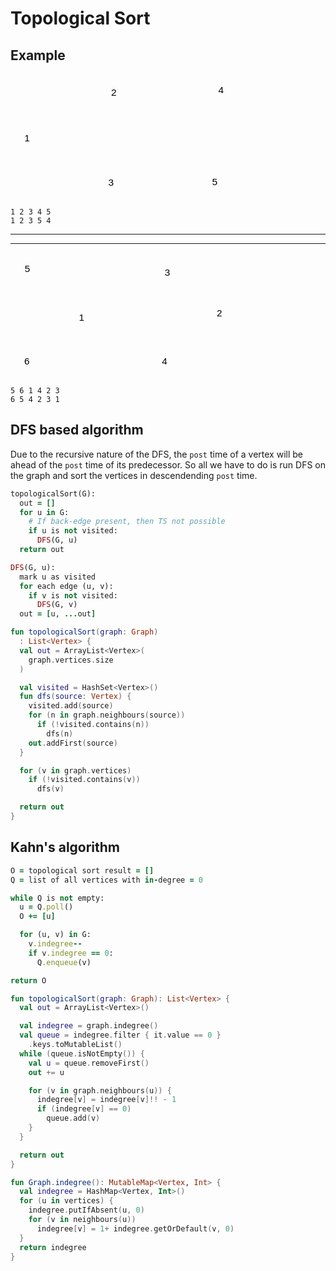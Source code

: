 # Topological Sort

## Example

<div class="grid" markdown>

<svg version="1.1" xmlns="http://www.w3.org/2000/svg" viewBox="0 0 468.4284973144531 257.71432876586914" height="200">
  <g stroke-linecap="round" transform="translate(10 109.50003433227539) rotate(0 24.285720825195284 23.5)"><path d="M48.57 23.5 C48.57 24.86, 48.45 26.24, 48.2 27.58 C47.96 28.92, 47.59 30.26, 47.11 31.54 C46.63 32.82, 46.02 34.07, 45.32 35.25 C44.61 36.43, 43.79 37.56, 42.89 38.61 C41.99 39.65, 40.97 40.63, 39.9 41.5 C38.82 42.38, 37.65 43.17, 36.43 43.85 C35.21 44.53, 33.91 45.12, 32.59 45.58 C31.27 46.05, 29.89 46.41, 28.5 46.64 C27.12 46.88, 25.69 47, 24.29 47 C22.88 47, 21.45 46.88, 20.07 46.64 C18.68 46.41, 17.3 46.05, 15.98 45.58 C14.66 45.12, 13.36 44.53, 12.14 43.85 C10.93 43.17, 9.75 42.38, 8.68 41.5 C7.6 40.63, 6.59 39.65, 5.68 38.61 C4.78 37.56, 3.96 36.43, 3.25 35.25 C2.55 34.07, 1.95 32.82, 1.46 31.54 C0.98 30.26, 0.61 28.92, 0.37 27.58 C0.12 26.24, 0 24.86, 0 23.5 C0 22.14, 0.12 20.76, 0.37 19.42 C0.61 18.08, 0.98 16.74, 1.46 15.46 C1.95 14.18, 2.55 12.93, 3.25 11.75 C3.96 10.57, 4.78 9.44, 5.68 8.39 C6.59 7.35, 7.6 6.37, 8.68 5.5 C9.75 4.62, 10.93 3.83, 12.14 3.15 C13.36 2.47, 14.66 1.88, 15.98 1.42 C17.3 0.95, 18.68 0.59, 20.07 0.36 C21.45 0.12, 22.88 0, 24.29 0 C25.69 0, 27.12 0.12, 28.5 0.36 C29.89 0.59, 31.27 0.95, 32.59 1.42 C33.91 1.88, 35.21 2.47, 36.43 3.15 C37.65 3.83, 38.82 4.62, 39.9 5.5 C40.97 6.37, 41.99 7.35, 42.89 8.39 C43.79 9.44, 44.61 10.57, 45.32 11.75 C46.02 12.93, 46.63 14.18, 47.11 15.46 C47.59 16.74, 47.96 18.08, 48.2 19.42 C48.45 20.76, 48.51 22.82, 48.57 23.5 C48.63 24.18, 48.63 22.82, 48.57 23.5" stroke="var(--md-code-fg-color)" stroke-width="2" fill="none"></path></g><g transform="translate(28.55159950619634 121.38302497439153) rotate(0 5.5615234375 11.5)"><text x="5.5615234375" y="18.400390625" font-family="Helvetica, Segoe UI Emoji" font-size="20px" fill="var(--md-code-fg-color)" text-anchor="middle" style="white-space: pre;" direction="ltr" dominant-baseline="alphabetic">1</text></g><g stroke-linecap="round" transform="translate(188.85714721679688 15.428600311279297) rotate(0 24.285720825195284 23.5)"><path d="M48.57 23.5 C48.57 24.86, 48.45 26.24, 48.2 27.58 C47.96 28.92, 47.59 30.26, 47.11 31.54 C46.63 32.82, 46.02 34.07, 45.32 35.25 C44.61 36.43, 43.79 37.56, 42.89 38.61 C41.99 39.65, 40.97 40.63, 39.9 41.5 C38.82 42.38, 37.65 43.17, 36.43 43.85 C35.21 44.53, 33.91 45.12, 32.59 45.58 C31.27 46.05, 29.89 46.41, 28.5 46.64 C27.12 46.88, 25.69 47, 24.29 47 C22.88 47, 21.45 46.88, 20.07 46.64 C18.68 46.41, 17.3 46.05, 15.98 45.58 C14.66 45.12, 13.36 44.53, 12.14 43.85 C10.93 43.17, 9.75 42.38, 8.68 41.5 C7.6 40.63, 6.59 39.65, 5.68 38.61 C4.78 37.56, 3.96 36.43, 3.25 35.25 C2.55 34.07, 1.95 32.82, 1.46 31.54 C0.98 30.26, 0.61 28.92, 0.37 27.58 C0.12 26.24, 0 24.86, 0 23.5 C0 22.14, 0.12 20.76, 0.37 19.42 C0.61 18.08, 0.98 16.74, 1.46 15.46 C1.95 14.18, 2.55 12.93, 3.25 11.75 C3.96 10.57, 4.78 9.44, 5.68 8.39 C6.59 7.35, 7.6 6.37, 8.68 5.5 C9.75 4.62, 10.93 3.83, 12.14 3.15 C13.36 2.47, 14.66 1.88, 15.98 1.42 C17.3 0.95, 18.68 0.59, 20.07 0.36 C21.45 0.12, 22.88 0, 24.29 0 C25.69 0, 27.12 0.12, 28.5 0.36 C29.89 0.59, 31.27 0.95, 32.59 1.42 C33.91 1.88, 35.21 2.47, 36.43 3.15 C37.65 3.83, 38.82 4.62, 39.9 5.5 C40.97 6.37, 41.99 7.35, 42.89 8.39 C43.79 9.44, 44.61 10.57, 45.32 11.75 C46.02 12.93, 46.63 14.18, 47.11 15.46 C47.59 16.74, 47.96 18.08, 48.2 19.42 C48.45 20.76, 48.51 22.82, 48.57 23.5 C48.63 24.18, 48.63 22.82, 48.57 23.5" stroke="var(--md-code-fg-color)" stroke-width="2" fill="none"></path></g><g transform="translate(207.40874672299321 27.311590953395424) rotate(0 5.5615234375 11.5)"><text x="5.5615234375" y="18.400390625" font-family="Helvetica, Segoe UI Emoji" font-size="20px" fill="var(--md-code-fg-color)" text-anchor="middle" style="white-space: pre;" direction="ltr" dominant-baseline="alphabetic">2</text></g><g stroke-linecap="round" transform="translate(183.14291381835938 200.71432876586914) rotate(0 24.285720825195284 23.5)"><path d="M48.57 23.5 C48.57 24.86, 48.45 26.24, 48.2 27.58 C47.96 28.92, 47.59 30.26, 47.11 31.54 C46.63 32.82, 46.02 34.07, 45.32 35.25 C44.61 36.43, 43.79 37.56, 42.89 38.61 C41.99 39.65, 40.97 40.63, 39.9 41.5 C38.82 42.38, 37.65 43.17, 36.43 43.85 C35.21 44.53, 33.91 45.12, 32.59 45.58 C31.27 46.05, 29.89 46.41, 28.5 46.64 C27.12 46.88, 25.69 47, 24.29 47 C22.88 47, 21.45 46.88, 20.07 46.64 C18.68 46.41, 17.3 46.05, 15.98 45.58 C14.66 45.12, 13.36 44.53, 12.14 43.85 C10.93 43.17, 9.75 42.38, 8.68 41.5 C7.6 40.63, 6.59 39.65, 5.68 38.61 C4.78 37.56, 3.96 36.43, 3.25 35.25 C2.55 34.07, 1.95 32.82, 1.46 31.54 C0.98 30.26, 0.61 28.92, 0.37 27.58 C0.12 26.24, 0 24.86, 0 23.5 C0 22.14, 0.12 20.76, 0.37 19.42 C0.61 18.08, 0.98 16.74, 1.46 15.46 C1.95 14.18, 2.55 12.93, 3.25 11.75 C3.96 10.57, 4.78 9.44, 5.68 8.39 C6.59 7.35, 7.6 6.37, 8.68 5.5 C9.75 4.62, 10.93 3.83, 12.14 3.15 C13.36 2.47, 14.66 1.88, 15.98 1.42 C17.3 0.95, 18.68 0.59, 20.07 0.36 C21.45 0.12, 22.88 0, 24.29 0 C25.69 0, 27.12 0.12, 28.5 0.36 C29.89 0.59, 31.27 0.95, 32.59 1.42 C33.91 1.88, 35.21 2.47, 36.43 3.15 C37.65 3.83, 38.82 4.62, 39.9 5.5 C40.97 6.37, 41.99 7.35, 42.89 8.39 C43.79 9.44, 44.61 10.57, 45.32 11.75 C46.02 12.93, 46.63 14.18, 47.11 15.46 C47.59 16.74, 47.96 18.08, 48.2 19.42 C48.45 20.76, 48.51 22.82, 48.57 23.5 C48.63 24.18, 48.63 22.82, 48.57 23.5" stroke="var(--md-code-fg-color)" stroke-width="2" fill="none"></path></g><g transform="translate(201.69451332455571 212.59731940798528) rotate(0 5.5615234375 11.5)"><text x="5.5615234375" y="18.400390625" font-family="Helvetica, Segoe UI Emoji" font-size="20px" fill="var(--md-code-fg-color)" text-anchor="middle" style="white-space: pre;" direction="ltr" dominant-baseline="alphabetic">3</text></g><g stroke-linecap="round" transform="translate(409.8570556640625 10) rotate(0 24.285720825195312 23.5)"><path d="M48.57 23.5 C48.57 24.86, 48.45 26.24, 48.2 27.58 C47.96 28.92, 47.59 30.26, 47.11 31.54 C46.63 32.82, 46.02 34.07, 45.32 35.25 C44.61 36.43, 43.79 37.56, 42.89 38.61 C41.99 39.65, 40.97 40.63, 39.9 41.5 C38.82 42.38, 37.65 43.17, 36.43 43.85 C35.21 44.53, 33.91 45.12, 32.59 45.58 C31.27 46.05, 29.89 46.41, 28.5 46.64 C27.12 46.88, 25.69 47, 24.29 47 C22.88 47, 21.45 46.88, 20.07 46.64 C18.68 46.41, 17.3 46.05, 15.98 45.58 C14.66 45.12, 13.36 44.53, 12.14 43.85 C10.93 43.17, 9.75 42.38, 8.68 41.5 C7.6 40.63, 6.59 39.65, 5.68 38.61 C4.78 37.56, 3.96 36.43, 3.25 35.25 C2.55 34.07, 1.95 32.82, 1.46 31.54 C0.98 30.26, 0.61 28.92, 0.37 27.58 C0.12 26.24, 0 24.86, 0 23.5 C0 22.14, 0.12 20.76, 0.37 19.42 C0.61 18.08, 0.98 16.74, 1.46 15.46 C1.95 14.18, 2.55 12.93, 3.25 11.75 C3.96 10.57, 4.78 9.44, 5.68 8.39 C6.59 7.35, 7.6 6.37, 8.68 5.5 C9.75 4.62, 10.93 3.83, 12.14 3.15 C13.36 2.47, 14.66 1.88, 15.98 1.42 C17.3 0.95, 18.68 0.59, 20.07 0.36 C21.45 0.12, 22.88 0, 24.29 0 C25.69 0, 27.12 0.12, 28.5 0.36 C29.89 0.59, 31.27 0.95, 32.59 1.42 C33.91 1.88, 35.21 2.47, 36.43 3.15 C37.65 3.83, 38.82 4.62, 39.9 5.5 C40.97 6.37, 41.99 7.35, 42.89 8.39 C43.79 9.44, 44.61 10.57, 45.32 11.75 C46.02 12.93, 46.63 14.18, 47.11 15.46 C47.59 16.74, 47.96 18.08, 48.2 19.42 C48.45 20.76, 48.51 22.82, 48.57 23.5 C48.63 24.18, 48.63 22.82, 48.57 23.5" stroke="var(--md-code-fg-color)" stroke-width="2" fill="none"></path></g><g transform="translate(428.40865517025884 21.882990642116134) rotate(0 5.5615234375 11.500000000000004)"><text x="5.5615234375" y="18.400390625" font-family="Helvetica, Segoe UI Emoji" font-size="20px" fill="var(--md-code-fg-color)" text-anchor="middle" style="white-space: pre;" direction="ltr" dominant-baseline="alphabetic">4</text></g><g stroke-linecap="round" transform="translate(397.14288330078125 199.71425247192383) rotate(0 24.285720825195312 23.5)"><path d="M48.57 23.5 C48.57 24.86, 48.45 26.24, 48.2 27.58 C47.96 28.92, 47.59 30.26, 47.11 31.54 C46.63 32.82, 46.02 34.07, 45.32 35.25 C44.61 36.43, 43.79 37.56, 42.89 38.61 C41.99 39.65, 40.97 40.63, 39.9 41.5 C38.82 42.38, 37.65 43.17, 36.43 43.85 C35.21 44.53, 33.91 45.12, 32.59 45.58 C31.27 46.05, 29.89 46.41, 28.5 46.64 C27.12 46.88, 25.69 47, 24.29 47 C22.88 47, 21.45 46.88, 20.07 46.64 C18.68 46.41, 17.3 46.05, 15.98 45.58 C14.66 45.12, 13.36 44.53, 12.14 43.85 C10.93 43.17, 9.75 42.38, 8.68 41.5 C7.6 40.63, 6.59 39.65, 5.68 38.61 C4.78 37.56, 3.96 36.43, 3.25 35.25 C2.55 34.07, 1.95 32.82, 1.46 31.54 C0.98 30.26, 0.61 28.92, 0.37 27.58 C0.12 26.24, 0 24.86, 0 23.5 C0 22.14, 0.12 20.76, 0.37 19.42 C0.61 18.08, 0.98 16.74, 1.46 15.46 C1.95 14.18, 2.55 12.93, 3.25 11.75 C3.96 10.57, 4.78 9.44, 5.68 8.39 C6.59 7.35, 7.6 6.37, 8.68 5.5 C9.75 4.62, 10.93 3.83, 12.14 3.15 C13.36 2.47, 14.66 1.88, 15.98 1.42 C17.3 0.95, 18.68 0.59, 20.07 0.36 C21.45 0.12, 22.88 0, 24.29 0 C25.69 0, 27.12 0.12, 28.5 0.36 C29.89 0.59, 31.27 0.95, 32.59 1.42 C33.91 1.88, 35.21 2.47, 36.43 3.15 C37.65 3.83, 38.82 4.62, 39.9 5.5 C40.97 6.37, 41.99 7.35, 42.89 8.39 C43.79 9.44, 44.61 10.57, 45.32 11.75 C46.02 12.93, 46.63 14.18, 47.11 15.46 C47.59 16.74, 47.96 18.08, 48.2 19.42 C48.45 20.76, 48.51 22.82, 48.57 23.5 C48.63 24.18, 48.63 22.82, 48.57 23.5" stroke="var(--md-code-fg-color)" stroke-width="2" fill="none"></path></g><g transform="translate(415.6944828069776 211.59724311403997) rotate(0 5.5615234375 11.5)"><text x="5.5615234375" y="18.400390625" font-family="Helvetica, Segoe UI Emoji" font-size="20px" fill="var(--md-code-fg-color)" text-anchor="middle" style="white-space: pre;" direction="ltr" dominant-baseline="alphabetic">5</text></g><g stroke-linecap="round"><g transform="translate(62.57145690917969 112.35718154907227) rotate(0 60.85716247558594 -30.000003814697266)"><path d="M0 0 C20.29 -10, 101.43 -50, 121.71 -60 M0 0 C20.29 -10, 101.43 -50, 121.71 -60" stroke="var(--md-code-fg-color)" stroke-width="2" fill="none"></path></g><g transform="translate(62.57145690917969 112.35718154907227) rotate(0 60.85716247558594 -30.000003814697266)"><path d="M104.42 -41.94 C111.15 -48.97, 117.88 -55.99, 121.71 -60 M104.42 -41.94 C108.46 -46.15, 112.49 -50.36, 121.71 -60" stroke="var(--md-code-fg-color)" stroke-width="2" fill="none"></path></g><g transform="translate(62.57145690917969 112.35718154907227) rotate(0 60.85716247558594 -30.000003814697266)"><path d="M96.86 -57.28 C106.53 -58.34, 116.2 -59.4, 121.71 -60 M96.86 -57.28 C102.66 -57.92, 108.45 -58.55, 121.71 -60" stroke="var(--md-code-fg-color)" stroke-width="2" fill="none"></path></g></g><mask></mask><g stroke-linecap="round"><g transform="translate(63.14286804199219 150.0714454650879) rotate(0 56.57145690917969 29.428573608398438)"><path d="M0 0 C18.86 9.81, 94.29 49.05, 113.14 58.86 M0 0 C18.86 9.81, 94.29 49.05, 113.14 58.86" stroke="var(--md-code-fg-color)" stroke-width="2" fill="none"></path></g><g transform="translate(63.14286804199219 150.0714454650879) rotate(0 56.57145690917969 29.428573608398438)"><path d="M88.36 55.6 C95.24 56.51, 102.13 57.41, 113.14 58.86 M88.36 55.6 C95.42 56.53, 102.48 57.46, 113.14 58.86" stroke="var(--md-code-fg-color)" stroke-width="2" fill="none"></path></g><g transform="translate(63.14286804199219 150.0714454650879) rotate(0 56.57145690917969 29.428573608398438)"><path d="M96.25 40.43 C100.94 45.55, 105.64 50.67, 113.14 58.86 M96.25 40.43 C101.06 45.68, 105.87 50.93, 113.14 58.86" stroke="var(--md-code-fg-color)" stroke-width="2" fill="none"></path></g></g><mask></mask><g stroke-linecap="round"><g transform="translate(246.5714874267578 35.64289474487305) rotate(0 77.71426391601562 -1.7142906188964844)"><path d="M0 0 C25.9 -0.57, 129.52 -2.86, 155.43 -3.43 M0 0 C25.9 -0.57, 129.52 -2.86, 155.43 -3.43" stroke="var(--md-code-fg-color)" stroke-width="2" fill="none"></path></g><g transform="translate(246.5714874267578 35.64289474487305) rotate(0 77.71426391601562 -1.7142906188964844)"><path d="M132.13 5.64 C140.21 2.49, 148.29 -0.65, 155.43 -3.43 M132.13 5.64 C138.18 3.29, 144.22 0.93, 155.43 -3.43" stroke="var(--md-code-fg-color)" stroke-width="2" fill="none"></path></g><g transform="translate(246.5714874267578 35.64289474487305) rotate(0 77.71426391601562 -1.7142906188964844)"><path d="M131.75 -11.46 C139.96 -8.67, 148.17 -5.89, 155.43 -3.43 M131.75 -11.46 C137.9 -9.38, 144.04 -7.29, 155.43 -3.43" stroke="var(--md-code-fg-color)" stroke-width="2" fill="none"></path></g></g><mask></mask><g stroke-linecap="round"><g transform="translate(237.4286346435547 225.07146072387695) rotate(0 74.85713195800781 -1.428558349609375)"><path d="M0 0 C24.95 -0.48, 124.76 -2.38, 149.71 -2.86 M0 0 C24.95 -0.48, 124.76 -2.38, 149.71 -2.86" stroke="var(--md-code-fg-color)" stroke-width="2" fill="none"></path></g><g transform="translate(237.4286346435547 225.07146072387695) rotate(0 74.85713195800781 -1.428558349609375)"><path d="M126.39 6.14 C131.18 4.29, 135.97 2.44, 149.71 -2.86 M126.39 6.14 C132.81 3.66, 139.24 1.18, 149.71 -2.86" stroke="var(--md-code-fg-color)" stroke-width="2" fill="none"></path></g><g transform="translate(237.4286346435547 225.07146072387695) rotate(0 74.85713195800781 -1.428558349609375)"><path d="M126.06 -10.96 C130.92 -9.29, 135.78 -7.63, 149.71 -2.86 M126.06 -10.96 C132.58 -8.73, 139.09 -6.49, 149.71 -2.86" stroke="var(--md-code-fg-color)" stroke-width="2" fill="none"></path></g></g><mask></mask><g stroke-linecap="round"><g transform="translate(213.4286346435547 68.50004196166992) rotate(0 -1.4285736083984375 62.57143020629883)"><path d="M0 0 C-0.48 20.86, -2.38 104.29, -2.86 125.14 M0 0 C-0.48 20.86, -2.38 104.29, -2.86 125.14" stroke="var(--md-code-fg-color)" stroke-width="2" fill="none"></path></g><g transform="translate(213.4286346435547 68.50004196166992) rotate(0 -1.4285736083984375 62.57143020629883)"><path d="M-10.87 101.46 C-9.05 106.85, -7.22 112.24, -2.86 125.14 M-10.87 101.46 C-9.04 106.87, -7.21 112.28, -2.86 125.14" stroke="var(--md-code-fg-color)" stroke-width="2" fill="none"></path></g><g transform="translate(213.4286346435547 68.50004196166992) rotate(0 -1.4285736083984375 62.57143020629883)"><path d="M6.23 101.85 C4.16 107.15, 2.09 112.45, -2.86 125.14 M6.23 101.85 C4.15 107.17, 2.08 112.49, -2.86 125.14" stroke="var(--md-code-fg-color)" stroke-width="2" fill="none"></path></g></g><mask></mask><g stroke-linecap="round"><g transform="translate(235.7143096923828 203.92859268188477) rotate(0 88 -74)"><path d="M0 0 C29.33 -24.67, 146.67 -123.33, 176 -148 M0 0 C29.33 -24.67, 146.67 -123.33, 176 -148" stroke="var(--md-code-fg-color)" stroke-width="2" fill="none"></path></g><g transform="translate(235.7143096923828 203.92859268188477) rotate(0 88 -74)"><path d="M163.52 -126.34 C166.78 -131.99, 170.03 -137.64, 176 -148 M163.52 -126.34 C167.89 -133.92, 172.26 -141.51, 176 -148" stroke="var(--md-code-fg-color)" stroke-width="2" fill="none"></path></g><g transform="translate(235.7143096923828 203.92859268188477) rotate(0 88 -74)"><path d="M152.52 -139.42 C158.64 -141.66, 164.77 -143.9, 176 -148 M152.52 -139.42 C160.74 -142.43, 168.96 -145.43, 176 -148" stroke="var(--md-code-fg-color)" stroke-width="2" fill="none"></path></g></g><mask></mask></svg>

``` title="Valid topological sortings"
1 2 3 4 5
1 2 3 5 4
```

<hr><hr>

<svg version="1.1" xmlns="http://www.w3.org/2000/svg" viewBox="0 0 470.27369157804634 260.8243470624263" height="200">
  <g stroke-linecap="round" transform="translate(124.28391918504809 111.55507248166661) rotate(0 24.285720825195284 23.5)"><path d="M48.57 23.5 C48.57 24.86, 48.45 26.24, 48.2 27.58 C47.96 28.92, 47.59 30.26, 47.11 31.54 C46.63 32.82, 46.02 34.07, 45.32 35.25 C44.61 36.43, 43.79 37.56, 42.89 38.61 C41.99 39.65, 40.97 40.63, 39.9 41.5 C38.82 42.38, 37.65 43.17, 36.43 43.85 C35.21 44.53, 33.91 45.12, 32.59 45.58 C31.27 46.05, 29.89 46.41, 28.5 46.64 C27.12 46.88, 25.69 47, 24.29 47 C22.88 47, 21.45 46.88, 20.07 46.64 C18.68 46.41, 17.3 46.05, 15.98 45.58 C14.66 45.12, 13.36 44.53, 12.14 43.85 C10.93 43.17, 9.75 42.38, 8.68 41.5 C7.6 40.63, 6.59 39.65, 5.68 38.61 C4.78 37.56, 3.96 36.43, 3.25 35.25 C2.55 34.07, 1.95 32.82, 1.46 31.54 C0.98 30.26, 0.61 28.92, 0.37 27.58 C0.12 26.24, 0 24.86, 0 23.5 C0 22.14, 0.12 20.76, 0.37 19.42 C0.61 18.08, 0.98 16.74, 1.46 15.46 C1.95 14.18, 2.55 12.93, 3.25 11.75 C3.96 10.57, 4.78 9.44, 5.68 8.39 C6.59 7.35, 7.6 6.37, 8.68 5.5 C9.75 4.62, 10.93 3.83, 12.14 3.15 C13.36 2.47, 14.66 1.88, 15.98 1.42 C17.3 0.95, 18.68 0.59, 20.07 0.36 C21.45 0.12, 22.88 0, 24.29 0 C25.69 0, 27.12 0.12, 28.5 0.36 C29.89 0.59, 31.27 0.95, 32.59 1.42 C33.91 1.88, 35.21 2.47, 36.43 3.15 C37.65 3.83, 38.82 4.62, 39.9 5.5 C40.97 6.37, 41.99 7.35, 42.89 8.39 C43.79 9.44, 44.61 10.57, 45.32 11.75 C46.02 12.93, 46.63 14.18, 47.11 15.46 C47.59 16.74, 47.96 18.08, 48.2 19.42 C48.45 20.76, 48.51 22.82, 48.57 23.5 C48.63 24.18, 48.63 22.82, 48.57 23.5" stroke="var(--md-code-fg-color)" stroke-width="2" fill="none"></path></g><g transform="translate(142.83551869124443 123.43806312378275) rotate(0 5.5615234375 11.5)"><text x="5.5615234375" y="18.400390625" font-family="Helvetica, Segoe UI Emoji" font-size="20px" fill="var(--md-code-fg-color)" text-anchor="middle" style="white-space: pre;" direction="ltr" dominant-baseline="alphabetic">1</text></g><g stroke-linecap="round" transform="translate(303.14106640184497 17.48363846067052) rotate(0 24.285720825195284 23.5)"><path d="M48.57 23.5 C48.57 24.86, 48.45 26.24, 48.2 27.58 C47.96 28.92, 47.59 30.26, 47.11 31.54 C46.63 32.82, 46.02 34.07, 45.32 35.25 C44.61 36.43, 43.79 37.56, 42.89 38.61 C41.99 39.65, 40.97 40.63, 39.9 41.5 C38.82 42.38, 37.65 43.17, 36.43 43.85 C35.21 44.53, 33.91 45.12, 32.59 45.58 C31.27 46.05, 29.89 46.41, 28.5 46.64 C27.12 46.88, 25.69 47, 24.29 47 C22.88 47, 21.45 46.88, 20.07 46.64 C18.68 46.41, 17.3 46.05, 15.98 45.58 C14.66 45.12, 13.36 44.53, 12.14 43.85 C10.93 43.17, 9.75 42.38, 8.68 41.5 C7.6 40.63, 6.59 39.65, 5.68 38.61 C4.78 37.56, 3.96 36.43, 3.25 35.25 C2.55 34.07, 1.95 32.82, 1.46 31.54 C0.98 30.26, 0.61 28.92, 0.37 27.58 C0.12 26.24, 0 24.86, 0 23.5 C0 22.14, 0.12 20.76, 0.37 19.42 C0.61 18.08, 0.98 16.74, 1.46 15.46 C1.95 14.18, 2.55 12.93, 3.25 11.75 C3.96 10.57, 4.78 9.44, 5.68 8.39 C6.59 7.35, 7.6 6.37, 8.68 5.5 C9.75 4.62, 10.93 3.83, 12.14 3.15 C13.36 2.47, 14.66 1.88, 15.98 1.42 C17.3 0.95, 18.68 0.59, 20.07 0.36 C21.45 0.12, 22.88 0, 24.29 0 C25.69 0, 27.12 0.12, 28.5 0.36 C29.89 0.59, 31.27 0.95, 32.59 1.42 C33.91 1.88, 35.21 2.47, 36.43 3.15 C37.65 3.83, 38.82 4.62, 39.9 5.5 C40.97 6.37, 41.99 7.35, 42.89 8.39 C43.79 9.44, 44.61 10.57, 45.32 11.75 C46.02 12.93, 46.63 14.18, 47.11 15.46 C47.59 16.74, 47.96 18.08, 48.2 19.42 C48.45 20.76, 48.51 22.82, 48.57 23.5 C48.63 24.18, 48.63 22.82, 48.57 23.5" stroke="var(--md-code-fg-color)" stroke-width="2" fill="none"></path></g><g transform="translate(321.6926659080413 29.366629102786654) rotate(0 5.5615234375 11.500000000000004)"><text x="5.5615234375" y="18.400390625" font-family="Helvetica, Segoe UI Emoji" font-size="20px" fill="var(--md-code-fg-color)" text-anchor="middle" style="white-space: pre;" direction="ltr" dominant-baseline="alphabetic">3</text></g><g stroke-linecap="round" transform="translate(297.42683300340747 202.76936691526038) rotate(0 24.285720825195284 23.5)"><path d="M48.57 23.5 C48.57 24.86, 48.45 26.24, 48.2 27.58 C47.96 28.92, 47.59 30.26, 47.11 31.54 C46.63 32.82, 46.02 34.07, 45.32 35.25 C44.61 36.43, 43.79 37.56, 42.89 38.61 C41.99 39.65, 40.97 40.63, 39.9 41.5 C38.82 42.38, 37.65 43.17, 36.43 43.85 C35.21 44.53, 33.91 45.12, 32.59 45.58 C31.27 46.05, 29.89 46.41, 28.5 46.64 C27.12 46.88, 25.69 47, 24.29 47 C22.88 47, 21.45 46.88, 20.07 46.64 C18.68 46.41, 17.3 46.05, 15.98 45.58 C14.66 45.12, 13.36 44.53, 12.14 43.85 C10.93 43.17, 9.75 42.38, 8.68 41.5 C7.6 40.63, 6.59 39.65, 5.68 38.61 C4.78 37.56, 3.96 36.43, 3.25 35.25 C2.55 34.07, 1.95 32.82, 1.46 31.54 C0.98 30.26, 0.61 28.92, 0.37 27.58 C0.12 26.24, 0 24.86, 0 23.5 C0 22.14, 0.12 20.76, 0.37 19.42 C0.61 18.08, 0.98 16.74, 1.46 15.46 C1.95 14.18, 2.55 12.93, 3.25 11.75 C3.96 10.57, 4.78 9.44, 5.68 8.39 C6.59 7.35, 7.6 6.37, 8.68 5.5 C9.75 4.62, 10.93 3.83, 12.14 3.15 C13.36 2.47, 14.66 1.88, 15.98 1.42 C17.3 0.95, 18.68 0.59, 20.07 0.36 C21.45 0.12, 22.88 0, 24.29 0 C25.69 0, 27.12 0.12, 28.5 0.36 C29.89 0.59, 31.27 0.95, 32.59 1.42 C33.91 1.88, 35.21 2.47, 36.43 3.15 C37.65 3.83, 38.82 4.62, 39.9 5.5 C40.97 6.37, 41.99 7.35, 42.89 8.39 C43.79 9.44, 44.61 10.57, 45.32 11.75 C46.02 12.93, 46.63 14.18, 47.11 15.46 C47.59 16.74, 47.96 18.08, 48.2 19.42 C48.45 20.76, 48.51 22.82, 48.57 23.5 C48.63 24.18, 48.63 22.82, 48.57 23.5" stroke="var(--md-code-fg-color)" stroke-width="2" fill="none"></path></g><g transform="translate(315.9784325096038 214.6523575573765) rotate(0 5.5615234375 11.5)"><text x="5.5615234375" y="18.400390625" font-family="Helvetica, Segoe UI Emoji" font-size="20px" fill="var(--md-code-fg-color)" text-anchor="middle" style="white-space: pre;" direction="ltr" dominant-baseline="alphabetic">4</text></g><g stroke-linecap="round" transform="translate(11.069059836477152 10) rotate(0 24.2857208251953 23.5)"><path d="M48.57 23.5 C48.57 24.86, 48.45 26.24, 48.2 27.58 C47.96 28.92, 47.59 30.26, 47.11 31.54 C46.63 32.82, 46.02 34.07, 45.32 35.25 C44.61 36.43, 43.79 37.56, 42.89 38.61 C41.99 39.65, 40.97 40.63, 39.9 41.5 C38.82 42.38, 37.65 43.17, 36.43 43.85 C35.21 44.53, 33.91 45.12, 32.59 45.58 C31.27 46.05, 29.89 46.41, 28.5 46.64 C27.12 46.88, 25.69 47, 24.29 47 C22.88 47, 21.45 46.88, 20.07 46.64 C18.68 46.41, 17.3 46.05, 15.98 45.58 C14.66 45.12, 13.36 44.53, 12.14 43.85 C10.93 43.17, 9.75 42.38, 8.68 41.5 C7.6 40.63, 6.59 39.65, 5.68 38.61 C4.78 37.56, 3.96 36.43, 3.25 35.25 C2.55 34.07, 1.95 32.82, 1.46 31.54 C0.98 30.26, 0.61 28.92, 0.37 27.58 C0.12 26.24, 0 24.86, 0 23.5 C0 22.14, 0.12 20.76, 0.37 19.42 C0.61 18.08, 0.98 16.74, 1.46 15.46 C1.95 14.18, 2.55 12.93, 3.25 11.75 C3.96 10.57, 4.78 9.44, 5.68 8.39 C6.59 7.35, 7.6 6.37, 8.68 5.5 C9.75 4.62, 10.93 3.83, 12.14 3.15 C13.36 2.47, 14.66 1.88, 15.98 1.42 C17.3 0.95, 18.68 0.59, 20.07 0.36 C21.45 0.12, 22.88 0, 24.29 0 C25.69 0, 27.12 0.12, 28.5 0.36 C29.89 0.59, 31.27 0.95, 32.59 1.42 C33.91 1.88, 35.21 2.47, 36.43 3.15 C37.65 3.83, 38.82 4.62, 39.9 5.5 C40.97 6.37, 41.99 7.35, 42.89 8.39 C43.79 9.44, 44.61 10.57, 45.32 11.75 C46.02 12.93, 46.63 14.18, 47.11 15.46 C47.59 16.74, 47.96 18.08, 48.2 19.42 C48.45 20.76, 48.51 22.82, 48.57 23.5 C48.63 24.18, 48.63 22.82, 48.57 23.5" stroke="var(--md-code-fg-color)" stroke-width="2" fill="none"></path></g><g transform="translate(29.62065934267349 21.882990642116134) rotate(0 5.5615234375 11.5)"><text x="5.5615234375" y="18.400390625" font-family="Helvetica, Segoe UI Emoji" font-size="20px" fill="var(--md-code-fg-color)" text-anchor="middle" style="white-space: pre;" direction="ltr" dominant-baseline="alphabetic">5</text></g><g stroke-linecap="round" transform="translate(10 203.82434706242623) rotate(0 24.2857208251953 23.500000000000014)"><path d="M48.57 23.5 C48.57 24.86, 48.45 26.24, 48.2 27.58 C47.96 28.92, 47.59 30.26, 47.11 31.54 C46.63 32.82, 46.02 34.07, 45.32 35.25 C44.61 36.43, 43.79 37.56, 42.89 38.61 C41.99 39.65, 40.97 40.63, 39.9 41.5 C38.82 42.38, 37.65 43.17, 36.43 43.85 C35.21 44.53, 33.91 45.12, 32.59 45.58 C31.27 46.05, 29.89 46.41, 28.5 46.64 C27.12 46.88, 25.69 47, 24.29 47 C22.88 47, 21.45 46.88, 20.07 46.64 C18.68 46.41, 17.3 46.05, 15.98 45.58 C14.66 45.12, 13.36 44.53, 12.14 43.85 C10.93 43.17, 9.75 42.38, 8.68 41.5 C7.6 40.63, 6.59 39.65, 5.68 38.61 C4.78 37.56, 3.96 36.43, 3.25 35.25 C2.55 34.07, 1.95 32.82, 1.46 31.54 C0.98 30.26, 0.61 28.92, 0.37 27.58 C0.12 26.24, 0 24.86, 0 23.5 C0 22.14, 0.12 20.76, 0.37 19.42 C0.61 18.08, 0.98 16.74, 1.46 15.46 C1.95 14.18, 2.55 12.93, 3.25 11.75 C3.96 10.57, 4.78 9.44, 5.68 8.39 C6.59 7.35, 7.6 6.37, 8.68 5.5 C9.75 4.62, 10.93 3.83, 12.14 3.15 C13.36 2.47, 14.66 1.88, 15.98 1.42 C17.3 0.95, 18.68 0.59, 20.07 0.36 C21.45 0.12, 22.88 0, 24.29 0 C25.69 0, 27.12 0.12, 28.5 0.36 C29.89 0.59, 31.27 0.95, 32.59 1.42 C33.91 1.88, 35.21 2.47, 36.43 3.15 C37.65 3.83, 38.82 4.62, 39.9 5.5 C40.97 6.37, 41.99 7.35, 42.89 8.39 C43.79 9.44, 44.61 10.57, 45.32 11.75 C46.02 12.93, 46.63 14.18, 47.11 15.46 C47.59 16.74, 47.96 18.08, 48.2 19.42 C48.45 20.76, 48.51 22.82, 48.57 23.5 C48.63 24.18, 48.63 22.82, 48.57 23.5" stroke="var(--md-code-fg-color)" stroke-width="2" fill="none"></path></g><g transform="translate(28.55159950619634 215.7073377045424) rotate(0 5.5615234375 11.5)"><text x="5.5615234375" y="18.400390625" font-family="Helvetica, Segoe UI Emoji" font-size="20px" fill="var(--md-code-fg-color)" text-anchor="middle" style="white-space: pre;" direction="ltr" dominant-baseline="alphabetic">6</text></g><g stroke-linecap="round"><g transform="translate(62.828698107665076 49.03121252883304) rotate(0 31.16848349268885 30.483459917602367)"><path d="M0 0 C10.39 10.16, 51.95 50.81, 62.34 60.97 M0 0 C10.39 10.16, 51.95 50.81, 62.34 60.97" stroke="var(--md-code-fg-color)" stroke-width="2" fill="none"></path></g><g transform="translate(62.828698107665076 49.03121252883304) rotate(0 31.16848349268885 30.483459917602367)"><path d="M39.56 50.65 C48.5 54.7, 57.43 58.74, 62.34 60.97 M39.56 50.65 C48.49 54.7, 57.41 58.74, 62.34 60.97" stroke="var(--md-code-fg-color)" stroke-width="2" fill="none"></path></g><g transform="translate(62.828698107665076 49.03121252883304) rotate(0 31.16848349268885 30.483459917602367)"><path d="M51.52 38.43 C55.76 47.27, 60.01 56.11, 62.34 60.97 M51.52 38.43 C55.76 47.26, 60 56.09, 62.34 60.97" stroke="var(--md-code-fg-color)" stroke-width="2" fill="none"></path></g></g><mask></mask><g stroke-linecap="round"><g transform="translate(59.40353168155664 208.63923949848953) rotate(0 31.511079116979843 -26.030862018064568)"><path d="M0 0 C10.5 -8.68, 52.52 -43.38, 63.02 -52.06 M0 0 C10.5 -8.68, 52.52 -43.38, 63.02 -52.06" stroke="var(--md-code-fg-color)" stroke-width="2" fill="none"></path></g><g transform="translate(59.40353168155664 208.63923949848953) rotate(0 31.511079116979843 -26.030862018064568)"><path d="M50.36 -30.51 C54.79 -38.06, 59.23 -45.61, 63.02 -52.06 M50.36 -30.51 C55.16 -38.68, 59.97 -46.86, 63.02 -52.06" stroke="var(--md-code-fg-color)" stroke-width="2" fill="none"></path></g><g transform="translate(59.40353168155664 208.63923949848953) rotate(0 31.511079116979843 -26.030862018064568)"><path d="M39.46 -43.69 C47.72 -46.63, 55.98 -49.56, 63.02 -52.06 M39.46 -43.69 C48.4 -46.87, 57.34 -50.04, 63.02 -52.06" stroke="var(--md-code-fg-color)" stroke-width="2" fill="none"></path></g></g><mask></mask><g stroke-linecap="round"><g transform="translate(68.99419964669701 32.07764197201207) rotate(0 112.68406902153608 2.3975329942513106)"><path d="M0 0 C37.56 0.8, 187.81 4, 225.37 4.8 M0 0 C37.56 0.8, 187.81 4, 225.37 4.8" stroke="var(--md-code-fg-color)" stroke-width="2" fill="none"></path></g><g transform="translate(68.99419964669701 32.07764197201207) rotate(0 112.68406902153608 2.3975329942513106)"><path d="M201.7 12.84 C207.16 10.99, 212.63 9.13, 225.37 4.8 M201.7 12.84 C206.85 11.09, 212.01 9.34, 225.37 4.8" stroke="var(--md-code-fg-color)" stroke-width="2" fill="none"></path></g><g transform="translate(68.99419964669701 32.07764197201207) rotate(0 112.68406902153608 2.3975329942513106)"><path d="M202.06 -4.25 C207.44 -2.16, 212.82 -0.08, 225.37 4.8 M202.06 -4.25 C207.14 -2.28, 212.21 -0.31, 225.37 4.8" stroke="var(--md-code-fg-color)" stroke-width="2" fill="none"></path></g></g><mask></mask><g stroke-linecap="round"><g transform="translate(66.25399538841455 235.52544235809557) rotate(0 110.62917912751165 -1.0275392106607626)"><path d="M0 0 C36.88 -0.34, 184.38 -1.71, 221.26 -2.06 M0 0 C36.88 -0.34, 184.38 -1.71, 221.26 -2.06" stroke="var(--md-code-fg-color)" stroke-width="2" fill="none"></path></g><g transform="translate(66.25399538841455 235.52544235809557) rotate(0 110.62917912751165 -1.0275392106607626)"><path d="M197.85 6.71 C203.92 4.44, 209.99 2.16, 221.26 -2.06 M197.85 6.71 C204.55 4.2, 211.25 1.69, 221.26 -2.06" stroke="var(--md-code-fg-color)" stroke-width="2" fill="none"></path></g><g transform="translate(66.25399538841455 235.52544235809557) rotate(0 110.62917912751165 -1.0275392106607626)"><path d="M197.69 -10.39 C203.8 -8.23, 209.92 -6.06, 221.26 -2.06 M197.69 -10.39 C204.44 -8, 211.19 -5.62, 221.26 -2.06" stroke="var(--md-code-fg-color)" stroke-width="2" fill="none"></path></g></g><mask></mask><g stroke-linecap="round" transform="translate(411.70224992765577 103.28010446794444) rotate(0 24.285720825195284 23.5)"><path d="M48.57 23.5 C48.57 24.86, 48.45 26.24, 48.2 27.58 C47.96 28.92, 47.59 30.26, 47.11 31.54 C46.63 32.82, 46.02 34.07, 45.32 35.25 C44.61 36.43, 43.79 37.56, 42.89 38.61 C41.99 39.65, 40.97 40.63, 39.9 41.5 C38.82 42.38, 37.65 43.17, 36.43 43.85 C35.21 44.53, 33.91 45.12, 32.59 45.58 C31.27 46.05, 29.89 46.41, 28.5 46.64 C27.12 46.88, 25.69 47, 24.29 47 C22.88 47, 21.45 46.88, 20.07 46.64 C18.68 46.41, 17.3 46.05, 15.98 45.58 C14.66 45.12, 13.36 44.53, 12.14 43.85 C10.93 43.17, 9.75 42.38, 8.68 41.5 C7.6 40.63, 6.59 39.65, 5.68 38.61 C4.78 37.56, 3.96 36.43, 3.25 35.25 C2.55 34.07, 1.95 32.82, 1.46 31.54 C0.98 30.26, 0.61 28.92, 0.37 27.58 C0.12 26.24, 0 24.86, 0 23.5 C0 22.14, 0.12 20.76, 0.37 19.42 C0.61 18.08, 0.98 16.74, 1.46 15.46 C1.95 14.18, 2.55 12.93, 3.25 11.75 C3.96 10.57, 4.78 9.44, 5.68 8.39 C6.59 7.35, 7.6 6.37, 8.68 5.5 C9.75 4.62, 10.93 3.83, 12.14 3.15 C13.36 2.47, 14.66 1.88, 15.98 1.42 C17.3 0.95, 18.68 0.59, 20.07 0.36 C21.45 0.12, 22.88 0, 24.29 0 C25.69 0, 27.12 0.12, 28.5 0.36 C29.89 0.59, 31.27 0.95, 32.59 1.42 C33.91 1.88, 35.21 2.47, 36.43 3.15 C37.65 3.83, 38.82 4.62, 39.9 5.5 C40.97 6.37, 41.99 7.35, 42.89 8.39 C43.79 9.44, 44.61 10.57, 45.32 11.75 C46.02 12.93, 46.63 14.18, 47.11 15.46 C47.59 16.74, 47.96 18.08, 48.2 19.42 C48.45 20.76, 48.51 22.82, 48.57 23.5 C48.63 24.18, 48.63 22.82, 48.57 23.5" stroke="var(--md-code-fg-color)" stroke-width="2" fill="none"></path></g><g transform="translate(430.25384943385217 115.16309511006058) rotate(0 5.5615234375 11.5)"><text x="5.5615234375" y="18.400390625" font-family="Helvetica, Segoe UI Emoji" font-size="20px" fill="var(--md-code-fg-color)" text-anchor="middle" style="white-space: pre;" direction="ltr" dominant-baseline="alphabetic">2</text></g><g stroke-linecap="round"><g transform="translate(350.50162455661246 208.9514121947256) rotate(0 33.06782468460679 -28.957953763906787)"><path d="M0 0 C11.02 -9.65, 55.11 -48.26, 66.14 -57.92 M0 0 C11.02 -9.65, 55.11 -48.26, 66.14 -57.92" stroke="var(--md-code-fg-color)" stroke-width="2" fill="none"></path></g><g transform="translate(350.50162455661246 208.9514121947256) rotate(0 33.06782468460679 -28.957953763906787)"><path d="M54.1 -36.01 C57.2 -41.66, 60.31 -47.31, 66.14 -57.92 M54.1 -36.01 C57.43 -42.08, 60.77 -48.15, 66.14 -57.92" stroke="var(--md-code-fg-color)" stroke-width="2" fill="none"></path></g><g transform="translate(350.50162455661246 208.9514121947256) rotate(0 33.06782468460679 -28.957953763906787)"><path d="M42.83 -48.87 C48.84 -51.21, 54.86 -53.54, 66.14 -57.92 M42.83 -48.87 C49.29 -51.38, 55.75 -53.89, 66.14 -57.92" stroke="var(--md-code-fg-color)" stroke-width="2" fill="none"></path></g></g><mask></mask><g stroke-linecap="round"><g transform="translate(412.1838581198558 105.20238681653579) rotate(0 -27.057880355518307 -22.605300747123977)"><path d="M0 0 C-9.02 -7.54, -45.1 -37.68, -54.12 -45.21 M0 0 C-9.02 -7.54, -45.1 -37.68, -54.12 -45.21" stroke="var(--md-code-fg-color)" stroke-width="2" fill="none"></path></g><g transform="translate(412.1838581198558 105.20238681653579) rotate(0 -27.057880355518307 -22.605300747123977)"><path d="M-30.61 -36.71 C-37.25 -39.11, -43.89 -41.51, -54.12 -45.21 M-30.61 -36.71 C-38.83 -39.68, -47.05 -42.66, -54.12 -45.21" stroke="var(--md-code-fg-color)" stroke-width="2" fill="none"></path></g><g transform="translate(412.1838581198558 105.20238681653579) rotate(0 -27.057880355518307 -22.605300747123977)"><path d="M-41.57 -23.59 C-45.11 -29.7, -48.66 -35.81, -54.12 -45.21 M-41.57 -23.59 C-45.96 -31.15, -50.35 -38.71, -54.12 -45.21" stroke="var(--md-code-fg-color)" stroke-width="2" fill="none"></path></g></g><mask></mask></svg>

``` title="Valid topological sortings"
5 6 1 4 2 3
6 5 4 2 3 1
```

</div>

## DFS based algorithm

Due to the recursive nature of the DFS, the `post` time of a vertex will be ahead of the `post` time of its predecessor. So all we have to do is run DFS on the graph and sort the vertices in descendending `post` time.

<div class="grid" markdown>

```ruby title="Pseudocode"
topologicalSort(G):
  out = []
  for u in G:
    # If back-edge present, then TS not possible
    if u is not visited:
      DFS(G, u)
  return out

DFS(G, u):
  mark u as visited
  for each edge (u, v):
    if v is not visited:
      DFS(G, v)
  out = [u, ...out]
```

```kotlin title="topologicalSort(G)" linenums="1"
fun topologicalSort(graph: Graph)
  : List<Vertex> {
  val out = ArrayList<Vertex>(
    graph.vertices.size
  )

  val visited = HashSet<Vertex>()
  fun dfs(source: Vertex) {
    visited.add(source)
    for (n in graph.neighbours(source))
      if (!visited.contains(n))
        dfs(n)
    out.addFirst(source)
  }

  for (v in graph.vertices)
    if (!visited.contains(v))
      dfs(v)

  return out
}
```

</div>

## Kahn's algorithm

<div class="grid" markdown>

```ruby title="Pseudocode"
O = topological sort result = []
Q = list of all vertices with in-degree = 0

while Q is not empty:
  u = Q.poll()
  O += [u]

  for (u, v) in G:
    v.indegree--
    if v.indegree == 0:
      Q.enqueue(v) 

return O
```

```kotlin title="topologicalSort(G)" linenums="1"
fun topologicalSort(graph: Graph): List<Vertex> {
  val out = ArrayList<Vertex>()

  val indegree = graph.indegree()
  val queue = indegree.filter { it.value == 0 }
    .keys.toMutableList()
  while (queue.isNotEmpty()) {
    val u = queue.removeFirst()
    out += u

    for (v in graph.neighbours(u)) {
      indegree[v] = indegree[v]!! - 1
      if (indegree[v] == 0)
        queue.add(v)
    }
  }

  return out
}

fun Graph.indegree(): MutableMap<Vertex, Int> {
  val indegree = HashMap<Vertex, Int>()
  for (u in vertices) {
    indegree.putIfAbsent(u, 0)
    for (v in neighbours(u))
      indegree[v] = 1+ indegree.getOrDefault(v, 0)
  }
  return indegree
}
```

</div>